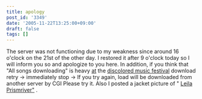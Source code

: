 ```yaml
---
title: apology
post_id: '3349'
date: '2005-11-22T13:25:00+09:00'
draft: false
tags: []
---
```


The server was not functioning due to my weakness since around 16 o'clock on the 21st of the other day. I restored it after 9 o'clock today so I will inform you so and apologize to you here. In addition, if you think that "All songs downloading" is heavy [at](http://lama.danmaq.com/lamarisa/) the [discolored music festival](http://lama.danmaq.com/lamarisa/) download retry → immediately stop → If you try again, load will be downloaded from another server by CGI Please try it. Also I posted a jacket picture of " [Leila Prismriver"](/!/leila/) .